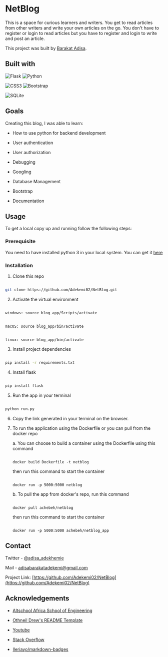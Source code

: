 
# NetBlog

This is a space for curious learners and writers. You get to read articles from other writers and write your own articles on the go. You don't have to register or login to read articles but you have to register and login to write and post an article.

This project was built by [Barakat Adisa](https://www.github.com/Adekemi02).

  

## Built with

![Flask](https://img.shields.io/badge/flask-%23000.svg?style=for-the-badge&logo=flask&logoColor=white) ![Python](https://img.shields.io/badge/python-3670A0?style=for-the-badge&logo=python&logoColor=ffdd54)

![CSS3](https://img.shields.io/badge/css3-%231572B6.svg?style=for-the-badge&logo=css3&logoColor=white) ![Bootstrap](https://img.shields.io/badge/bootstrap-%23563D7C.svg?style=for-the-badge&logo=bootstrap&logoColor=white)

![SQLite](https://img.shields.io/badge/sqlite-%2307405e.svg?style=for-the-badge&logo=sqlite&logoColor=white)

  

## Goals

Creating this blog, I was able to learn:

- How to use python for backend development

- User authentication

- User authorization

- Debugging

- Googling

- Database Management

- Bootstrap

- Documentation

  

## Usage

To get a local copy up and running follow the following steps:

### Prerequisite

You need to have installed python 3 in your local system. You can get it [here](https://www.python.org/)

### Installation

1. Clone this repo

```sh

git clone https://github.com/Adekemi02/NetBlog.git

```

2. Activate the virtual environment

```sh

windows: source blog_app/Scripts/activate

```

```sh

macOS: source blog_app/bin/activate

```

```sh

linux: source blog_app/bin/activate

```

3. Install project dependencies

```sh

pip install -r requirements.txt

```

4. Install flask

```sh

pip install flask

```

5. Run the app in your terminal

```sh

python run.py

```

6. Copy the link generated in your terminal on the browser.

  

7. To run the application using the Dockerfile or you can pull from the docker repo

	a. You can choose to build a container using the Dockerfile using this command

	```

	docker build Dockerfile -t netblog

	```

	then run this command to start the container

	```

	docker run -p 5000:5000 netblog

	```

	  

	b. To pull the app from docker's repo, run this command

	```

	docker pull achebeh/netblog

	```

	then run this command to start the container

	```

	docker run -p 5000:5000 achebeh/netblog_app

	```

  
  

## Contact

Twitter - [@adisa_adekhemie](https://twitter.com/adisa_adekhemie)

  

Mail - adisabarakatadekemi@gmail.com

  

Project Link: [https://github.com/Adekemi02/NetBlog](https://github.com/Adekemi02/NetBlog)

  

## Acknowledgements

- [Altschool Africa School of Engineering](https://www.altschoolafrica.com/schools/engineering)

- [Othneil Drew's README Template](https://github.com/othneildrew/Best-README-Template)

- [Youtube](https://youtube.com)

- [Stack Overflow](https://stackoverflow.com)

- [Ileriayo/markdown-badges](https://github.com/Ileriayo/markdown-badges)
